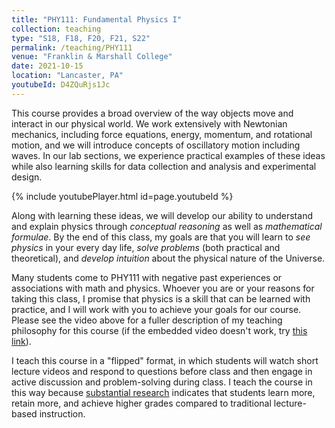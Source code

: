 ```yaml
---
title: "PHY111: Fundamental Physics I"
collection: teaching
type: "S18, F18, F20, F21, S22"
permalink: /teaching/PHY111
venue: "Franklin & Marshall College"
date: 2021-10-15
location: "Lancaster, PA"
youtubeId: D4ZQuRjs1Jc
---
```


<!-- https://user-images.githubusercontent.com/17324960/137630116-6be559df-6dba-4458-933e-358cb1c46af9.mp4 -->

<!-- <iframe width="560" height="315" src="https://www.youtube.com/embed/D4ZQuRjs1Jc" title="YouTube video player" frameborder="0" allow="accelerometer; autoplay; clipboard-write; encrypted-media; gyroscope; picture-in-picture" allowfullscreen></iframe>-->

<!-- https://youtu.be/D4ZQuRjs1Jc -->

This course provides a broad overview of the way objects move and interact in our physical world.  We work extensively with Newtonian mechanics, including force equations, energy, momentum, and rotational motion, and we will introduce concepts of oscillatory motion including waves. In our lab sections, we experience practical examples of these ideas while also learning skills for data collection and analysis and experimental design.

{% include youtubePlayer.html id=page.youtubeId %}

Along with learning these ideas, we will develop our ability to understand and explain physics through *conceptual reasoning* as well as *mathematical formulae*. By the end of this class, my goals are that you will learn to *see physics* in your every day life, *solve problems* (both practical and theoretical), and *develop intuition* about the physical nature of the Universe.

Many students come to PHY111 with negative past experiences or associations with math and physics. Whoever you are or your reasons for taking this class, I promise that physics is a skill that can be learned with practice, and I will work with you to achieve your goals for our course. Please see the video above for a fuller description of my teaching philosophy for this course (if the embedded video doesn't work, try [this link](https://drive.google.com/file/d/1Rup7_DPw0Zf8_cvyi4DnaEbiyyIuhoki/view?usp=sharing)).

<!--[![Welcome to PHY111](../images/PHY111-Lec01.png)](https://drive.google.com/file/d/1Rup7_DPw0Zf8_cvyi4DnaEbiyyIuhoki/preview?width=640&height=480)-->

I teach this course in a "flipped" format, in which students will watch short lecture videos and respond to questions before class and then engage in active discussion and problem-solving during class. I teach the course in this way because [substantial research](https://www.harvardmagazine.com/2012/03/twilight-of-the-lecture) indicates that students learn more, retain more, and achieve higher grades compared to traditional lecture-based instruction.

